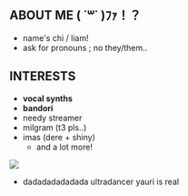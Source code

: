 ## ABOUT ME ( ˙꒳˙ )ﾌｧ！？
- name's chi / liam!
- ask for pronouns ; no they/them..

## INTERESTS
- __vocal synths__
- __bandori__
- needy streamer
- milgram (t3 pls..)
- imas (dere + shiny)
  + and a lot more!

![](https://masarada.carrd.co/assets/images/image07.gif?v=c3f55b2e)
+ dadadadadadada ultradancer yauri is real
